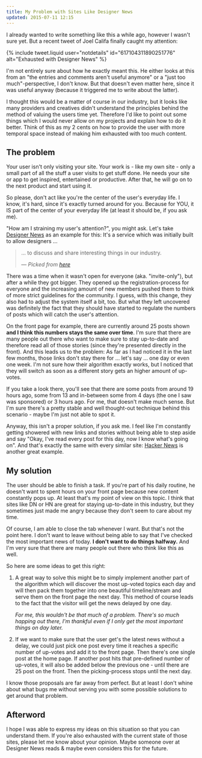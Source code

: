 ```yaml
---
title: My Problem with Sites Like Designer News
updated: 2015-07-11 12:15
---
```


I already wanted to write something like this a while ago, however I wasn't sure yet. But a recent tweet of Joel Califa finally caught my attention:

{% include tweet.liquid user="notdetails" id="617104311890251776" alt="Exhausted with Designer News" %}

I'm not entirely sure about how he exactly meant this. He either looks at this from an "the entries and comments aren't useful anymore" or a "just too much"-perspective, I don't know. But that doesn't even matter here, since it was useful anyway (because it triggered me to write about the latter).

I thought this would be a matter of course in our industry, but it looks like many providers and creatives didn't understand the principles behind the method of valuing the users time yet. Therefore I'd like to point out some things which I would never allow on my projects and explain how to do it better. Think of this as my 2 cents on how to provide the user with more temporal space instead of making him exhausted with too much content.

## The problem

Your user isn't only visiting your site. Your work is - like my own site - only a small part of all the stuff a user visits to get stuff done. He needs your site or app to get inspired, entertained or productive. After that, he will go on to the next product and start using it.

So please, don't act like you're the center of the user's everyday life. I know, it's hard, since it's exactly turned around for you. Because for YOU, it IS part of the center of your everyday life (at least it should be, if you ask me).

"How am I straining my user's attention?", you might ask. Let's take [Designer News][1] as an example for this: It's a service which was initially built to allow designers ...

> ... to discuss and share interesting things in our industry.
>
> — <cite>Picked from [here][2]</cite>

There was a time when it wasn't open for everyone (aka. "invite-only"), but after a while they got bigger. They opened up the registration-process for everyone and the increasing amount of new members pushed them to think of more strict guidelines for the community. I guess, with this change, they also had to adjust the system itself a bit, too. But what they left uncovered was definitely the fact that they should have started to regulate the numbers of posts which will catch the user's attention.

On the front page for example, there are currently around 25 posts shown **and I think this numbers stays the same over time**. I'm sure that there are many people out there who want to make sure to stay up-to-date and therefore read all of those stories (since they're presented directly in the front). And this leads us to the problem: As far as I had noticed it in the last few months, those links don't stay there for ... let's say ... one day or even one week. I'm not sure how their algorithm exactly works, but I noticed that they will switch as soon as a different story gets an higher amount of up-votes.

If you take a look there, you'll see that there are some posts from around 19 hours ago, some from 13 and in-between some from 4 days (the one I saw was sponsored) or 3 hours ago. For me, that doesn't make much sense. But I'm sure there's a pretty stable and well thought-out technique behind this scenario - maybe I'm just not able to spot it.

Anyway, this isn't a proper solution, if you ask me. I feel like I'm constantly getting showered with new links and stories without being able to step aside and say "Okay, I've read every post for this day, now I know what's going on". And that's exactly the same with every similar site: [Hacker News][3] is another great example.

## My solution

The user should be able to finish a task. If you're part of his daily routine, he doesn't want to spent hours on your front page because new content constantly pops up. At least that's my point of view on this topic. I think that sites like DN or HN are great for staying up-to-date in this industry, but they sometimes just made me angry because they don't seem to care about my time.

Of course, I am able to close the tab whenever I want. But that's not the point here. I don't want to leave without being able to say that I've checked the most important news of today. **I don't want to do things halfway.** And I'm very sure that there are many people out there who think like this as well.

So here are some ideas to get this right:

1. A great way to solve this might be to simply implement another part of the algorithm which will discover the most up-voted topics each day and will then pack them together into one beautiful timeline/stream and serve them on the front page the next day. This method of course leads to the fact that the visitor will get the news delayed by one day.

	*For me, this wouldn't be that much of a problem. There's so much happing out there, I'm thankful even if I only get the most important things on day later.*

2. If we want to make sure that the user get's the latest news without a delay, we could just pick one post every time it reaches a specific number of up-votes and add it to the front page. Then there's one single post at the home page. If another post hits that pre-defined number of up-votes, it will also be added below the previous one - until there are 25 post on the front. Then the picking-process stops until the next day.

I know those proposals are far away from perfect. But at least I don't whine about what bugs me without serving you with some possible solutions to get around that problem.

## Afterword

I hope I was able to express my ideas on this situation so that you can understand them. If you're also exhausted with the current state of those sites, please let me know about your opinion. Maybe someone over at Designer News reads & maybe even considers this for the future.

[1]: https://www.designernews.co
[2]: https://www.designernews.co/about
[3]: http://news.ycombinator.com